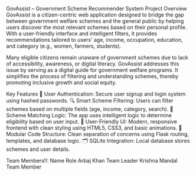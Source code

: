 GovAssist – Government Scheme Recommender System
Project Overview
GovAssist is a citizen-centric web application designed to bridge the gap between government welfare schemes and the general public by helping users discover the most relevant schemes based on their personal profile. With a user-friendly interface and intelligent filters, it provides recommendations tailored to users' age, income, occupation, education, and category (e.g., women, farmers, students).

Many eligible citizens remain unaware of government schemes due to lack of accessibility, awareness, or digital literacy. GovAssist addresses this issue by serving as a digital guide for government welfare programs. It simplifies the process of filtering and understanding schemes, thereby promoting inclusive growth and social equity.

Key Features
🔐 User Authentication: Secure user signup and login system using hashed passwords.
🔍 Smart Scheme Filtering: Users can filter schemes based on multiple fields (age, income, category, search).
🧾 Scheme Matching Logic: The app uses intelligent logic to determine eligibility based on user input.
🎯 User-Friendly UI: Modern, responsive frontend with clean styling using HTML5, CSS3, and basic animations.
🧩 Modular Code Structure: Clean separation of concerns using Flask routing, templates, and database logic.
🗂️ SQLite Integration: Local database stores schemes and user details.


Team Members!!:
Name	      Role
Arbaj Khan	    Team Leader
Krishna Mandal	Team Member
